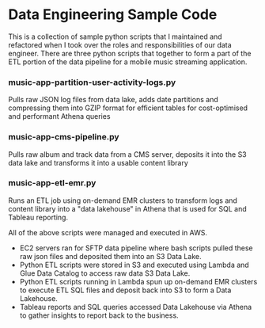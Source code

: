 # Data Engineering Sample Code

This is a collection of sample python scripts that I maintained and refactored when I took over the roles and responsibilities of our data engineer. There are three python scripts that together to form a part of the ETL portion of the data pipeline for a mobile music streaming application. 

### music-app-partition-user-activity-logs.py ###
Pulls raw JSON log files from data lake, adds date partitions and compressing them into GZIP format for efficient tables for cost-optimised and performant Athena queries

### music-app-cms-pipeline.py ###
Pulls raw album and track data from a CMS server, deposits it into the S3 data lake and transforms it into a usable content library

### music-app-etl-emr.py ###
Runs an ETL job using on-demand EMR clusters to transform logs and content library into a "data lakehouse" in Athena that is used for SQL and Tableau reporting.

All of the above scripts were managed and executed in AWS. 
- EC2 servers ran for SFTP data pipeline where bash scripts pulled these raw json files and deposited them into an S3 Data Lake. 
- Python ETL scripts were stored in S3 and executed using Lambda and Glue Data Catalog to access raw data S3 Data Lake. 
- Python ETL scripts running in Lambda spun up on-demand EMR clusters to execute ETL SQL files and deposit back into S3 to form a Data Lakehouse. 
- Tableau reports and SQL queries accessed Data Lakehouse via Athena to gather insights to report back to the business.